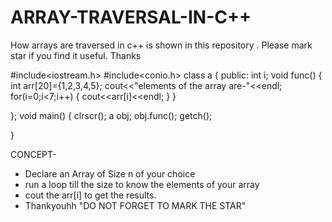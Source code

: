 # ARRAY-TRAVERSAL-IN-C++
How arrays are traversed in c++ is shown in this repository . Please mark star if you find it useful. Thanks


#include<iostream.h>
#include<conio.h>
class a
{
 public:
 int i;
 void func()
 {
 int arr[20]={1,2,3,4,5};
 cout<<"elements of the array are-"<<endl;
 for(i=0;i<7;i++)
 {
 cout<<arr[i]<<endl;
 }
 }

};
void main()
{
 clrscr();
 a obj;
 obj.func();
 getch();

}


CONCEPT-
* Declare an Array of Size n of your choice
* run a loop till the size to know the elements of your array
* cout the arr[i] to get the results.
* Thankyouhh
"DO NOT FORGET TO MARK THE STAR"
